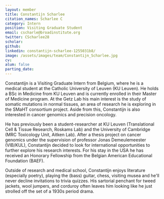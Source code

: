 ```yaml
---
layout: member
title: Constantijn Scharlee
citation_names: Scharlee C
category: Intern
position: Visiting Graduate Student
email: cscharle@broadinstitute.org
twitter: CScharlee28
scholar: 
github: 
linkedin: constantijn-scharlee-1255031b8/
image: /assets/images/team/Constantijn_Scharlee.jpg
cv:
alum: false
parting_date: 
---
```


Constantijn is a Visiting Graduate Intern from Belgium, where he is a medical student at the Catholic University of Leuven (KU Leuven). He holds a BSc in Medicine from KU Leuven and is currently enrolled in their Master of Medicine program. At the Getz Lab his main interest is the study of somatic mutations in normal tissues, an area of research he is exploring in the SMaHT consortium project. Aside from this, Constantijn is also interested in cancer genomics and precision oncology.

He has previously been a student-researcher at KU Leuven (Translational Cell & Tissue Research, Roskams Lab) and the University of Cambridge (MRC Toxicology Unit, Aitken Lab). After a thesis project on cancer genomics under the supervision of professor Jonas Demeulemeester (VIB/KUL), Constantijn decided to look for international opportunities to further explore his research interests. For his stay in the USA he has received an Honorary Fellowship from the Belgian American Educational Foundation (BAEF).

Outside of research and medical school, Constantijn enjoys literature (especially poetry), playing the (bass) guitar, chess, visiting musea and he'll never decline invitations to trivia quizzes. His sartorial penchant for tweed jackets, wool jumpers, and corduroy often leaves him looking like he just strolled off the set of a 1930s period drama.